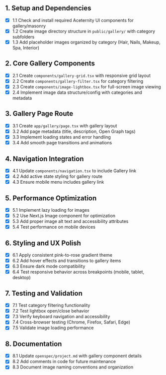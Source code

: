 ## 1. Setup and Dependencies
- [x] 1.1 Check and install required Aceternity UI components for gallery/masonry
- [x] 1.2 Create image directory structure in `public/gallery/` with category subfolders
- [x] 1.3 Add placeholder images organized by category (Hair, Nails, Makeup, Spa, Interior)

## 2. Core Gallery Components
- [x] 2.1 Create `components/gallery-grid.tsx` with responsive grid layout
- [x] 2.2 Create `components/gallery-filter.tsx` for category filtering
- [x] 2.3 Create `components/image-lightbox.tsx` for full-screen image viewing
- [x] 2.4 Implement image data structure/config with categories and metadata

## 3. Gallery Page Route
- [x] 3.1 Create `app/gallery/page.tsx` with gallery layout
- [x] 3.2 Add page metadata (title, description, Open Graph tags)
- [x] 3.3 Implement loading states and error handling
- [x] 3.4 Add smooth page transitions and animations

## 4. Navigation Integration
- [x] 4.1 Update `components/navigation.tsx` to include Gallery link
- [x] 4.2 Add active state styling for gallery route
- [x] 4.3 Ensure mobile menu includes gallery link

## 5. Performance Optimization
- [x] 5.1 Implement lazy loading for images
- [x] 5.2 Use Next.js Image component for optimization
- [x] 5.3 Add proper image alt text and accessibility attributes
- [x] 5.4 Test performance on mobile devices

## 6. Styling and UX Polish
- [x] 6.1 Apply consistent pink-to-rose gradient theme
- [x] 6.2 Add hover effects and transitions to gallery items
- [x] 6.3 Ensure dark mode compatibility
- [x] 6.4 Test responsive behavior across breakpoints (mobile, tablet, desktop)

## 7. Testing and Validation
- [x] 7.1 Test category filtering functionality
- [x] 7.2 Test lightbox open/close behavior
- [x] 7.3 Verify keyboard navigation and accessibility
- [x] 7.4 Cross-browser testing (Chrome, Firefox, Safari, Edge)
- [x] 7.5 Validate image loading performance

## 8. Documentation
- [x] 8.1 Update `openspec/project.md` with gallery component details
- [x] 8.2 Add comments in code for future maintenance
- [x] 8.3 Document image naming conventions and organization
